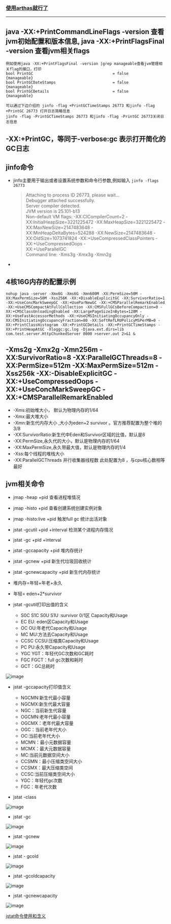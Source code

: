 ### [使用arthas就行了](https://alibaba.github.io/arthas/docker.html)

---

## java -XX:+PrintCommandLineFlags -version 查看jvm初始配置和版本信息, java -XX:+PrintFlagsFinal -version 查看jvm相关flags  
    例如使用java -XX:+PrintFlagsFinal -version |grep manageable查看jvm管理相关flag的接口，打印
    bool PrintGC                                   = false                               {manageable}
    bool PrintGCDateStamps                         = false                               {manageable}
    bool PrintGCDetails                            = false                               {manageable}
    
    可以通过下边介绍的 jinfo -flag +PrintGCTimeStamps 26773 和jinfo -flag +PrintGC 26773 打开日志简略信息
    jinfo -flag -PrintGCTimeStamps 26773 和jinfo -flag -PrintGC 26773关闭日志信息


## -XX:+PrintGC，等同于-verbose:gc 表示打开简化的GC日志

## jinfo命令
- jinfo主要用于输出或者设置系统参数和命令行参数,例如输入 `jinfo -flags 26773`

  >Attaching to process ID 26773, please wait...  
  >Debugger attached successfully.  
  >Server compiler detected.  
  >JVM version is 25.101-b13  
  >Non-default VM flags: -XX:CICompilerCount=2 -XX:InitialHeapSize=3221225472 -XX:MaxHeapSize=3221225472 -XX:MaxNewSize=2147483648 -   
  >XX:MinHeapDeltaBytes=524288 -XX:NewSize=2147483648 -XX:OldSize=1073741824 -XX:+UseCompressedClassPointers -XX:+UseCompressedOops -  
  >XX:+UseParallelGC   
  >Command line:  -Xms3g -Xmx3g -Xmn2g  
- 

## 4核16G内存的配置示例
    nohup java -server -Xmx6G -Xms6G -Xmn600M -XX:PermSize=50M -XX:MaxPermSize=50M -Xss256K -XX:+DisableExplicitGC -XX:SurvivorRatio=1 -XX:+UseConcMarkSweepGC -XX:+UseParNewGC -XX:+CMSParallelRemarkEnabled -XX:+UseCMSCompactAtFullCollection -XX:CMSFullGCsBeforeCompaction=0 -XX:+CMSClassUnloadingEnabled -XX:LargePageSizeInBytes=128M -XX:+UseFastAccessorMethods -XX:+UseCMSInitiatingOccupancyOnly -XX:CMSInitiatingOccupancyFraction=80 -XX:SoftRefLRUPolicyMSPerMB=0 -XX:+PrintClassHistogram -XX:+PrintGCDetails -XX:+PrintGCTimeStamps -XX:+PrintHeapAtGC -Xloggc:gc.log -Djava.ext.dirs=lib com.test.server.HttpChunkedServer 8000 >server.out 2>&1 &

## -Xms2g -Xmx2g -Xmn256m -XX:SurvivorRatio=8 -XX:ParallelGCThreads=8 -XX:PermSize=512m -XX:MaxPermSize=512m -Xss256k -XX:-DisableExplicitGC -XX:+UseCompressedOops -XX:+UseConcMarkSweepGC -XX:+CMSParallelRemarkEnabled
-  -Xms:初始堆大小， 默认为物理内存的1/64
-  -Xmx:最大堆大小
-  -Xmn:新生代内存大小 ,大小为eden+2 survivor 。官方推荐配置为整个堆的3/8
-  -XX:SurvivorRatio:新生代中Eden和Survivor区域的比值，默认是8
-  -XX:PermSize,永久代的大小，默认是物理内存的1/64
-  -XX:MaxPermSize,永久带最大值，默认是物理内存的1/4
-  -Xss:每个线程的堆栈大小
-  -XX:ParallelGCThreads 并行收集器线程数 此处配置为8 ，与cpu核心数相等最好

## jvm相关命令
- jmap -heap +pid 查看进程堆情况
- jmap -histo +pid 查看创建系统创建实例对象
- jmap -histo:live +pid 触发full gc 统计出活对象
- jstat -gcutil +pid +interval 检测某个进程内存情况 
- jstat -gc +pid +interval 
- jstat -gccapacity +pid 堆内存统计
- jstat -gcnew +pid 新生代垃圾回收统计
- jstat -gcnewcapacity +pid 新生代内存统计


- 堆内存=年轻+年老+永久
- 年轻= eden+2*survivor

- jstat -gcutil打印出值的含义
    - S0C S1C S0U S1U :survivor 0/1区 Capacity和Usage
    - EC EU: eden区Capacity和Usage
    - OC OU:年老代Capacity和Usage
    - MC MU:方法去Capacity和Usage
    - CCSC CCSU:压缩类Capacity和Usage
    - PC PU:永久带Capacity和Usage
    - YGC YGT：年轻代GC次数和GC耗时
    - FGC FGCT：full gc次数和耗时
    - GCT：GC总耗时
    
![image](/gcimg/gstat-gcutil.png)
    
- jstat -gccapacity打印值含义

    - NGCMN:新生代最小容量
    - NGCMX:新生代最大容量
    - NGC：当前新生代容量
    - OGCMN:老年代最小容量
    - OGCMX：老年代最大容量
    - OGC：当前老年代大小
    - OC:当前老年代大小
    - MCMN：最小元数据容量
    - MCMX：最大元数据容量
    - MC:当前元数据空间大小
    - CCSMN：最小压缩类空间大小
    - CCSMX：最大压缩类空间
    - CCSC:当前压缩类空间大小
    - YGC：年轻代gc次数
    - FGC：年老代次数

- jstat -class

![image](/gcimg/gstat-class.png)

- jstat -gc

![image](/gcimg/gstat-gc.png)

- jstat -gcnew

![image](/gcimg/gstat-gcnew.png)

- jstat - gcold

![image](/gcimg/gstat-gcold.png)

- jstat -gcoldcapacity

![image](/gcimg/gstat-gcoldcapacity.png)

- jstat -gcnewcapacity

![image](/gcimg/jstat-gcnewcapacity.png)

[jstat命令使用和含义](http://blog.csdn.net/maosijunzi/article/details/46049117)
